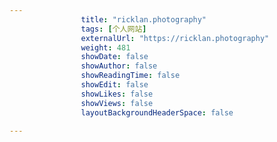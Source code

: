 ---
                title: "ricklan.photography"
                tags: [个人网站]
                externalUrl: "https://ricklan.photography"
                weight: 481
                showDate: false
                showAuthor: false
                showReadingTime: false
                showEdit: false
                showLikes: false
                showViews: false
                layoutBackgroundHeaderSpace: false
                ---

